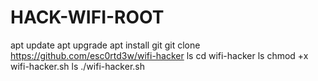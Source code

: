 # HACK-WIFI-ROOT
apt update   apt upgrade  apt install git  git clone https://github.com/esc0rtd3w/wifi-hacker  ls  cd wifi-hacker  ls  chmod +x wifi-hacker.sh  ls  ./wifi-hacker.sh

